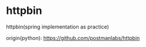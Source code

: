 # httpbin
httpbin(spring implementation as practice)

origin(python): https://github.com/postmanlabs/httpbin
